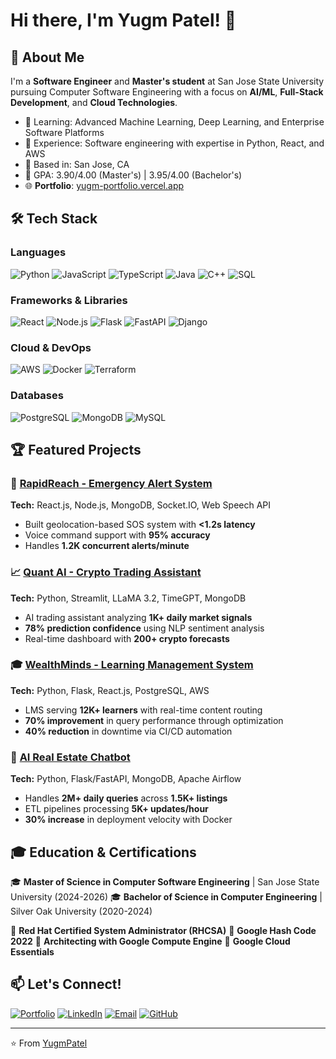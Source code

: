 # Hi there, I'm Yugm Patel! 👋

## 🚀 About Me
I'm a **Software Engineer** and **Master's student** at San Jose State University pursuing Computer Software Engineering with a focus on **AI/ML**, **Full-Stack Development**, and **Cloud Technologies**.

- 🌱 Learning: Advanced Machine Learning, Deep Learning, and Enterprise Software Platforms
- 💼 Experience: Software engineering with expertise in Python, React, and AWS
- 📍 Based in: San Jose, CA
- 🎯 GPA: 3.90/4.00 (Master's) | 3.95/4.00 (Bachelor's)
- 🌐 **Portfolio**: [yugm-portfolio.vercel.app](https://yugm-portfolio.vercel.app/)

## 🛠️ Tech Stack

### Languages
![Python](https://img.shields.io/badge/Python-3776AB?style=for-the-badge&logo=python&logoColor=white)
![JavaScript](https://img.shields.io/badge/JavaScript-F7DF1E?style=for-the-badge&logo=javascript&logoColor=black)
![TypeScript](https://img.shields.io/badge/TypeScript-007ACC?style=for-the-badge&logo=typescript&logoColor=white)
![Java](https://img.shields.io/badge/Java-ED8B00?style=for-the-badge&logo=java&logoColor=white)
![C++](https://img.shields.io/badge/C++-00599C?style=for-the-badge&logo=c%2B%2B&logoColor=white)
![SQL](https://img.shields.io/badge/SQL-336791?style=for-the-badge&logo=postgresql&logoColor=white)

### Frameworks & Libraries
![React](https://img.shields.io/badge/React-20232A?style=for-the-badge&logo=react&logoColor=61DAFB)
![Node.js](https://img.shields.io/badge/Node.js-43853D?style=for-the-badge&logo=node.js&logoColor=white)
![Flask](https://img.shields.io/badge/Flask-000000?style=for-the-badge&logo=flask&logoColor=white)
![FastAPI](https://img.shields.io/badge/FastAPI-005571?style=for-the-badge&logo=fastapi)
![Django](https://img.shields.io/badge/Django-092E20?style=for-the-badge&logo=django&logoColor=white)

### Cloud & DevOps
![AWS](https://img.shields.io/badge/AWS-232F3E?style=for-the-badge&logo=amazon-aws&logoColor=white)
![Docker](https://img.shields.io/badge/Docker-2496ED?style=for-the-badge&logo=docker&logoColor=white)
![Terraform](https://img.shields.io/badge/Terraform-623CE4?style=for-the-badge&logo=terraform&logoColor=white)

### Databases
![PostgreSQL](https://img.shields.io/badge/PostgreSQL-316192?style=for-the-badge&logo=postgresql&logoColor=white)
![MongoDB](https://img.shields.io/badge/MongoDB-4EA94B?style=for-the-badge&logo=mongodb&logoColor=white)
![MySQL](https://img.shields.io/badge/MySQL-005C84?style=for-the-badge&logo=mysql&logoColor=white)

## 🏆 Featured Projects

### 🚨 [RapidReach - Emergency Alert System](https://github.com/YugmPatel/RapidReach)
**Tech:** React.js, Node.js, MongoDB, Socket.IO, Web Speech API
- Built geolocation-based SOS system with **<1.2s latency**
- Voice command support with **95% accuracy**
- Handles **1.2K concurrent alerts/minute**

### 📈 [Quant AI - Crypto Trading Assistant](https://github.com/YugmPatel/Quant-AI)
**Tech:** Python, Streamlit, LLaMA 3.2, TimeGPT, MongoDB
- AI trading assistant analyzing **1K+ daily market signals**
- **78% prediction confidence** using NLP sentiment analysis
- Real-time dashboard with **200+ crypto forecasts**

### 🎓 [WealthMinds - Learning Management System](link-to-repo)
**Tech:** Python, Flask, React.js, PostgreSQL, AWS
- LMS serving **12K+ learners** with real-time content routing
- **70% improvement** in query performance through optimization
- **40% reduction** in downtime via CI/CD automation

### 🤖 [AI Real Estate Chatbot](link-to-repo)
**Tech:** Python, Flask/FastAPI, MongoDB, Apache Airflow
- Handles **2M+ daily queries** across **1.5K+ listings**
- ETL pipelines processing **5K+ updates/hour**
- **30% increase** in deployment velocity with Docker


## 🎓 Education & Certifications

🎓 **Master of Science in Computer Software Engineering** | San Jose State University (2024-2026)
🎓 **Bachelor of Science in Computer Engineering** | Silver Oak University (2020-2024)

🏅 **Red Hat Certified System Administrator (RHCSA)**
🏅 **Google Hash Code 2022**
🏅 **Architecting with Google Compute Engine**
🏅 **Google Cloud Essentials**

## 📫 Let's Connect!

[![Portfolio](https://img.shields.io/badge/Portfolio-FF5722?style=for-the-badge&logo=google-chrome&logoColor=white)](https://yugm-portfolio.vercel.app/)
[![LinkedIn](https://img.shields.io/badge/LinkedIn-0077B5?style=for-the-badge&logo=linkedin&logoColor=white)](https://linkedin.com/in/yugmpatel)
[![Email](https://img.shields.io/badge/Email-D14836?style=for-the-badge&logo=gmail&logoColor=white)](mailto:yugmpatel1312@gmail.com)
[![GitHub](https://img.shields.io/badge/GitHub-100000?style=for-the-badge&logo=github&logoColor=white)](https://github.com/YugmPatel)

---
⭐️ From [YugmPatel](https://github.com/YugmPatel)
